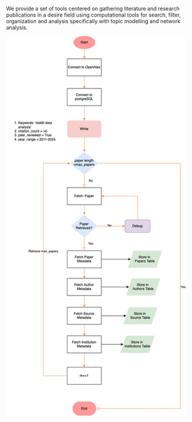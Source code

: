 We provide a set of tools centered on gathering literature and research publications in a desire field using computational tools for search, filter, organization and analysis specifically with topic modelling and network analysis. 

![Diagram](OpenAlexRetrieva_Pipeline.drawio(1).png)

